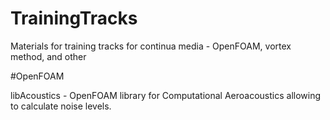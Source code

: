 # TrainingTracks
Materials for training tracks for continua media - OpenFOAM, vortex method, and other

#OpenFOAM

libAcoustics - OpenFOAM library for Computational Aeroacoustics allowing to calculate noise levels.
